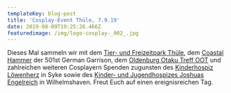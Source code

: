 ```yaml
---
templateKey: blog-post
title: 'Cosplay-Event Thüle, 7.9.19'
date: 2019-08-09T19:25:26.466Z
featuredimage: /img/logo-cosplay-_002_.jpg
---
```

Dieses Mal sammeln wir mit dem [Tier- und Freizeitpark Thüle](http://tier-freizeitpark.de/index.php), dem [Coastal Hammer](https://www.501st.de/viewpage.php?page_id=68) der 501st German Garrison, dem [Oldenburg Otaku Treff OOT](https://www.facebook.com/OldenburgerOtakuTreff/) und zahlreichen weiteren Cosplayern Spenden zugunsten des [Kinderhospiz Löwenherz](https://www.kinderhospiz-loewenherz.de/) in Syke sowie des [Kinder- und Jugendhospizes Joshuas Engelreich](https://www.kinderhospizwilhelmshaven.de/) in Wilhelmshaven. Freut Euch auf einen ereignisreichen Tag.
